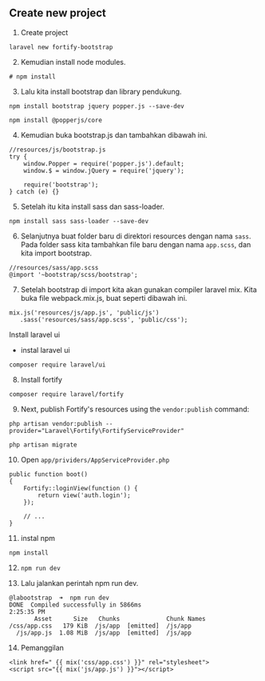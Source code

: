 ## Create new project
1. Create project
```
laravel new fortify-bootstrap
```

2. Kemudian install node modules.

```
# npm install
```

3. Lalu kita install bootstrap dan library pendukung.

```
npm install bootstrap jquery popper.js --save-dev

npm install @popperjs/core

```

4. Kemudian buka bootstrap.js dan tambahkan dibawah ini.

```
//resources/js/bootstrap.js
try {
    window.Popper = require('popper.js').default;
    window.$ = window.jQuery = require('jquery');

    require('bootstrap');
} catch (e) {}

```

5. Setelah itu kita install sass dan sass-loader.

```
npm install sass sass-loader --save-dev
```

6. Selanjutnya buat folder baru di direktori resources dengan nama ```sass```. Pada folder sass kita tambahkan file baru dengan nama ```app.scss```, dan kita import bootstrap.

```
//resources/sass/app.scss
@import '~bootstrap/scss/bootstrap';
```

7. Setelah bootstrap di import kita akan gunakan compiler laravel mix. Kita buka file webpack.mix.js, buat seperti dibawah ini.

```
mix.js('resources/js/app.js', 'public/js')
   .sass('resources/sass/app.scss', 'public/css');
```
  Install laravel ui
  - instal laravel ui
  ```
  composer require laravel/ui
  ```

8. Install fortify
```
composer require laravel/fortify
```

9. Next, publish Fortify's resources using the ```vendor:publish``` command:

```
php artisan vendor:publish --provider="Laravel\Fortify\FortifyServiceProvider"
```

```
php artisan migrate
```

10. Open ```app/prividers/AppServiceProvider.php```
```
public function boot()
{
    Fortify::loginView(function () {
        return view('auth.login');
    });

    // ...
}
```

11. instal npm
  ```
  npm install
  ```
12.  ``npm run dev``

13. Lalu jalankan perintah npm run dev.

```
@labootstrap  ➜  npm run dev
DONE  Compiled successfully in 5866ms                                                                        2:25:35 PM
       Asset      Size   Chunks             Chunk Names
/css/app.css   179 KiB  /js/app  [emitted]  /js/app
  /js/app.js  1.08 MiB  /js/app  [emitted]  /js/app

```

14.  Pemanggilan

```
<link href=" {{ mix('css/app.css') }}" rel="stylesheet">
<script src="{{ mix('js/app.js') }}"></script>

```